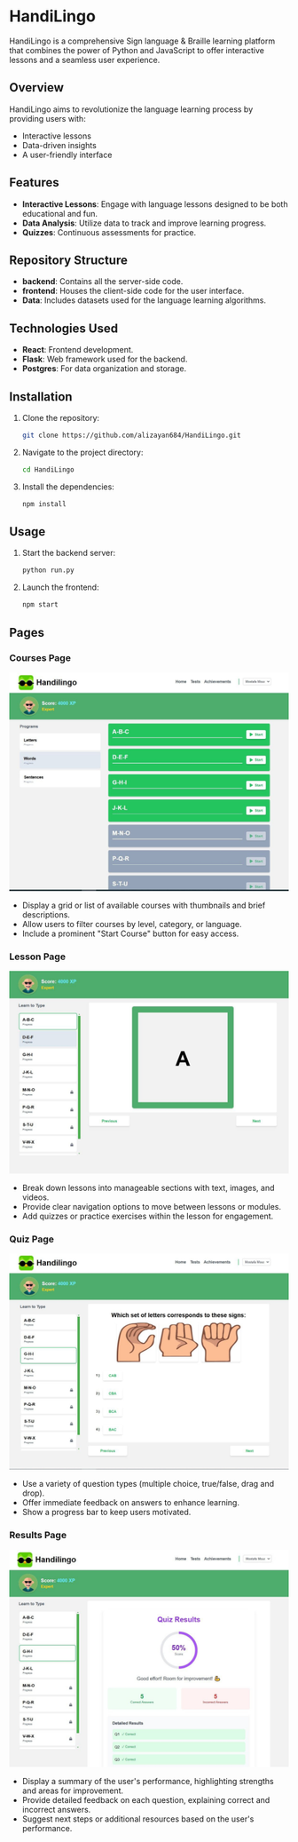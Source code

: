 # HandiLingo

HandiLingo is a comprehensive Sign language & Braille learning platform that combines the power of Python and JavaScript to offer interactive lessons and a seamless user experience.

## Overview
HandiLingo aims to revolutionize the language learning process by providing users with:
- Interactive lessons
- Data-driven insights
- A user-friendly interface

## Features
- **Interactive Lessons**: Engage with language lessons designed to be both educational and fun.
- **Data Analysis**: Utilize data to track and improve learning progress.
- **Quizzes**: Continuous assessments for practice.

## Repository Structure
- **backend**: Contains all the server-side code.
- **frontend**: Houses the client-side code for the user interface.
- **Data**: Includes datasets used for the language learning algorithms.

## Technologies Used
- **React**: Frontend development.
- **Flask**: Web framework used for the backend.
- **Postgres**: For data organization and storage.

## Installation
1. Clone the repository:
   ```bash
   git clone https://github.com/alizayan684/HandiLingo.git
   ```
2. Navigate to the project directory:
   ```bash
   cd HandiLingo
   ```
3. Install the dependencies:
   ```bash
   npm install
   ```

## Usage
1. Start the backend server:
   ```bash
   python run.py
   ```
2. Launch the frontend:
   ```bash
   npm start
   ```

## Pages

### Courses Page
![Courses Page](photo_2024-12-22_23-16-3.jpg)
- Display a grid or list of available courses with thumbnails and brief descriptions.
- Allow users to filter courses by level, category, or language.
- Include a prominent "Start Course" button for easy access.

### Lesson Page
![Lesson Page](photo_2024-12-22_23-16-33.jpg)
- Break down lessons into manageable sections with text, images, and videos.
- Provide clear navigation options to move between lessons or modules.
- Add quizzes or practice exercises within the lesson for engagement.

### Quiz Page
![Quiz Page](photo_2024-12-22_23-16-34.jpg)
- Use a variety of question types (multiple choice, true/false, drag and drop).
- Offer immediate feedback on answers to enhance learning.
- Show a progress bar to keep users motivated.

### Results Page
![Results Page](photo_2024-12-22_23-16-35.jpg)
- Display a summary of the user's performance, highlighting strengths and areas for improvement.
- Provide detailed feedback on each question, explaining correct and incorrect answers.
- Suggest next steps or additional resources based on the user's performance.
